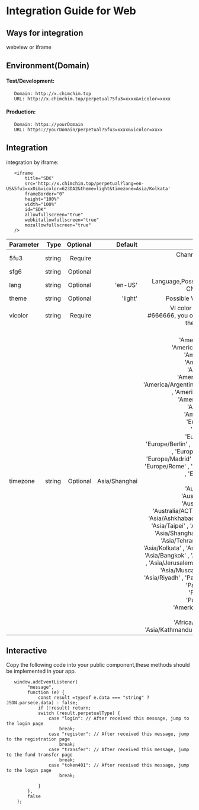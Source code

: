 # Integration Guide for Web

## Ways for integration
   webview or iframe
## Environment(Domain)
   #### Test/Development:
       Domain: http://x.chimchim.top
       URL: http://x.chimchim.top/perpetual?5fu3=xxxx&vicolor=xxxx
   #### Production:
       Domain: https://yourDomain
       URL: https://yourDomain/perpetual?5fu3=xxxx&vicolor=xxxx
## Integration
   integration by iframe:
   
       <iframe
           title="SDK"
           src='http://x.chimchim.top/perpetual?lang=en-US&5fu3=xxOi&vicolor=623DA2&theme=light&timezone=Asia/Kolkata'
           frameBorder="0"
           height="100%"
           width="100%"
           id="SDK"
           allowfullscreen="true"
           webkitallowfullscreen="true"
           mozallowfullscreen="true"
       />
   
  
   
   |Parameter|Type|Optional|Default|Notes|
   |---|---:|---:|---:|---:|
   |5fu3|string|Require||Channel ID(created by TinyTrader)|
   |sfg6|string|Optional||jwttoken|
   |lang|string|Optional|'en-US'|Language,Possible Values: zh-CN, ko-KR, en-US|
   |theme|string|Optional|'light'|Possible Values: dark,light|
   |vicolor|string|Require||VI color (if the VI color is #666666, you only need to pass the string 666666)|
   |timezone|string|Optional|Asia/Shanghai|Possible Values: 'America/New_York' , 'America/Los_Angeles' , 'America/Chicago' , 'America/Phoenix' , 'America/Toronto', 'America/Vancouver' , 'America/Argentina/Buenos_Aires' , 'America/El_Salvador' , 'America/Sao_Paulo' , 'America/Bogota' , 'America/Caracas' , 'Europe/Moscow' , 'Europe/Athens' , 'Europe/Belgrade' , 'Europe/Berlin' , 'Europe/London' , 'Europe/Luxembourg' , 'Europe/Madrid' , 'Europe/Paris' , 'Europe/Rome' , 'Europe/Warsaw' , 'Europe/Istanbul' , 'Europe/Zurich' , 'Australia/Sydney' , 'Australia/Brisbane' , 'Australia/Adelaide' , 'Australia/ACT' , 'Asia/Almaty' , 'Asia/Ashkhabad' , 'Asia/Tokyo' , 'Asia/Taipei' , 'Asia/Singapore' , 'Asia/Shanghai' , 'Asia/Seoul' , 'Asia/Tehran' , 'Asia/Dubai' , 'Asia/Kolkata' , 'Asia/Hong_Kong' , 'Asia/Bangkok' , 'Asia/Chongqing' , 'Asia/Jerusalem' , 'Asia/Kuwait' , 'Asia/Muscat' , 'Asia/Qatar' , 'Asia/Riyadh' , 'Pacific/Auckland' , 'Pacific/Chatham' , 'Pacific/Fakaofo' , 'Pacific/Honolulu' , 'America/Mexico_City' , 'Africa/Cairo' , 'Africa/Johannesburg' , 'Asia/Kathmandu' , 'US/Mountain'|
   
## Interactive
   Copy the following code into your public component,these methods should be implemented in your app.
   
   
       window.addEventListener(
            "message",
            function (e) {
                const result =typeof e.data === "string" ? JSON.parse(e.data) : false;
                if (!result) return;
                switch (result.perpetualType) {
                    case "login": // After received this message, jump to the login page
                        break;
                    case "register": // After received this message, jump to the registration page
                        break;
                    case "transfer": // After received this message, jump to the fund transfer page
                        break;
                    case "token401": // After received this message, jump to the login page
                        break;

                }
            },
            false
        );

